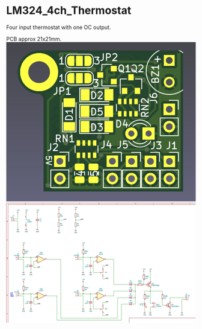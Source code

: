 # LM324_4ch_Thermostat
Four input thermostat with one OC output.

PCB approx 21x21mm.
![](lm324_4ch_therm.png)
![](sch.png)
